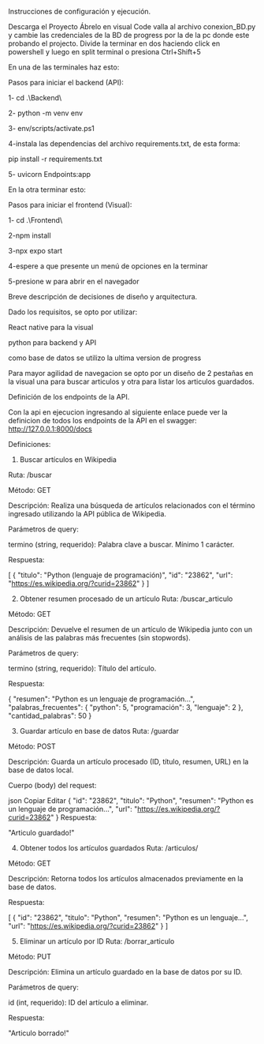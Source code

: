 

Instrucciones de configuración y ejecución.

Descarga el Proyecto 
Ábrelo en visual Code
valla al archivo conexion_BD.py y cambie las credenciales de la BD de progress por la de la pc donde este probando el projecto.
Divide la terminar en dos haciendo click en powershell y luego en split terminal o presiona Ctrl+Shift+5

En una de las terminales haz esto:

Pasos para iniciar el backend (API):

1- cd .\Backend\

2- python -m venv env

3- env/scripts/activate.ps1

4-instala las dependencias del archivo requirements.txt, de esta forma:

pip install -r requirements.txt

5- uvicorn Endpoints:app

En la otra terminar esto:

Pasos para iniciar el frontend (Visual):

1- cd .\Frontend\

2-npm install

3-npx expo start

4-espere a que presente un menú de opciones en la terminar

5-presione w para abrir en el navegador

Breve descripción de decisiones de diseño y arquitectura.

Dado los requisitos, se opto por utilizar:

React native para la visual

python para backend y API

como base de datos se utilizo la ultima version de progress

Para mayor agilidad de navegacion se opto por un diseño de 2 pestañas en la visual una para buscar articulos y otra para listar los articulos guardados.

Definición de los endpoints de la API.

Con la api en ejecucion ingresando al siguiente enlace puede ver la definicion de todos los endpoints de la API en el swagger:
http://127.0.0.1:8000/docs

Definiciones:
1. Buscar artículos en Wikipedia

Ruta: /buscar

Método: GET

Descripción: Realiza una búsqueda de artículos relacionados con el término ingresado utilizando la API pública de Wikipedia.

Parámetros de query:

termino (string, requerido): Palabra clave a buscar. Mínimo 1 carácter.

Respuesta:

[
  {
    "titulo": "Python (lenguaje de programación)",
    "id": "23862",
    "url": "https://es.wikipedia.org/?curid=23862"
  }
]

2. Obtener resumen procesado de un artículo
Ruta: /buscar_articulo

Método: GET

Descripción: Devuelve el resumen de un artículo de Wikipedia junto con un análisis de las palabras más frecuentes (sin stopwords).

Parámetros de query:

termino (string, requerido): Título del artículo.

Respuesta:

{
  "resumen": "Python es un lenguaje de programación...",
  "palabras_frecuentes": {
    "python": 5,
    "programación": 3,
    "lenguaje": 2
  },
  "cantidad_palabras": 50
}

3. Guardar artículo en base de datos
Ruta: /guardar

Método: POST

Descripción: Guarda un artículo procesado (ID, título, resumen, URL) en la base de datos local.

Cuerpo (body) del request:

json
Copiar
Editar
{
  "id": "23862",
  "titulo": "Python",
  "resumen": "Python es un lenguaje de programación...",
  "url": "https://es.wikipedia.org/?curid=23862"
}
Respuesta:

"Articulo guardado!"

4. Obtener todos los artículos guardados
Ruta: /articulos/

Método: GET

Descripción: Retorna todos los artículos almacenados previamente en la base de datos.

Respuesta:

[
  {
    "id": "23862",
    "titulo": "Python",
    "resumen": "Python es un lenguaje...",
    "url": "https://es.wikipedia.org/?curid=23862"
  }
]

5. Eliminar un artículo por ID
Ruta: /borrar_articulo

Método: PUT

Descripción: Elimina un artículo guardado en la base de datos por su ID.

Parámetros de query:

id (int, requerido): ID del artículo a eliminar.

Respuesta:

"Articulo borrado!"
